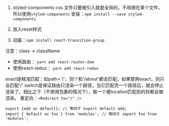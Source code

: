 1. styled-components
css 文件只要被引入就是全局的，不局限在某个文件，所以使用`styled-components`
安装：`npm install --save styled-components`

2. 放入reset样式
3. 动画：`npm install react-transition-group`


注意：class -> className

- 使用路由： `yarn add react-router-dom`
- 使用react-redux： `yarn add react-redux`

exact是精准匹配：如path='/'，则'/'和'/about'都会匹配，如果使用exact，则只会匹配'/'
switch是保证路由只渲染一个路径，当它匹配完一个路径后，就会停止渲染了。相比之下（不使用<Switch>包裹的情况下），每一个被location匹配到的<Route>将都会被渲染。
重定向：`<Redirect to="/" />`

```JS
export {add as default}; // 等同于 export default add;
import { default as foo } from 'modules'; // 等同于 import foo from 'modules';
```
